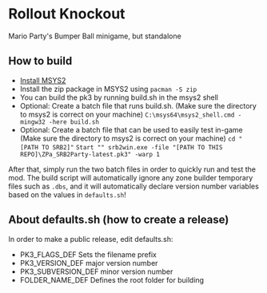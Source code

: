 # Rollout Knockout
Mario Party's Bumper Ball minigame, but standalone

## How to build
- [Install MSYS2](https://www.msys2.org/)
- Install the zip package in MSYS2 using `pacman -S zip`
- You can build the pk3 by running build.sh in the msys2 shell
- Optional: Create a batch file that runs build.sh. (Make sure the directory to msys2 is correct on your machine)
`C:\msys64\msys2_shell.cmd -mingw32 -here build.sh`
- Optional: Create a batch file that can be used to easily test in-game (Make sure the directory to msys2 is correct on your machine)
`cd "[PATH TO SRB2]"`
`Start "" srb2win.exe -file "[PATH TO THIS REPO]\ZPa_SRB2Party-latest.pk3" -warp 1`

After that, simply run the two batch files in order to quickly run and test the mod. The build script will automatically ignore any zone builder temporary files such as `.dbs`, and it will automatically declare version number variables based on the values in `defaults.sh`!

## About defaults.sh (how to create a release)
In order to make a public release, edit defaults.sh:
- PK3_FLAGS_DEF			Sets the filename prefix
- PK3_VERSION_DEF		major version number
- PK3_SUBVERSION_DEF	minor version number
- FOLDER_NAME_DEF		Defines the root folder for building
